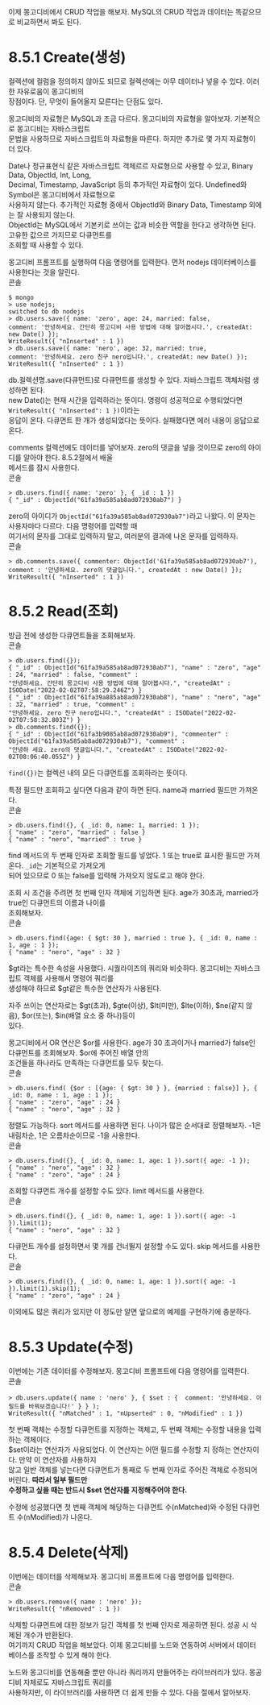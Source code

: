 이제 몽고디비에서 CRUD 작업을 해보자. MySQL의 CRUD 작업과 데이터는 똑같으므로 비교하면서 봐도 된다.  

# 8.5.1 Create(생성)
컬렉션에 컬럼을 정의하지 않아도 되므로 컬렉션에는 아무 데이터나 넣을 수 있다. 이러한 자유로움이 몽고디비의  
장점이다. 단, 무엇이 들어올지 모른다는 단점도 있다.   
  
몽고디비의 자료형은 MySQL과 조금 다르다. 몽고디비의 자료형을 알아보자. 기본적으로 몽고디비는 자바스크립트  
문법을 사용하므로 자바스크립트의 자료형을 따른다. 하지만 추가로 몇 가지 자료형이 더 있다.   
  
Date나 정규표현식 같은 자바스크립트 객체르르 자료형으로 사용할 수 있고, Binary Data, ObjectId, Int, Long,    
Decimal, Timestamp, JavaScript 등의 추가적인 자료형이 있다. Undefined와 Symbol은 몽고디비에서 자료형으로  
사용하지 않는다. 추가적인 자료형 중에서 ObjectId와 Binary Data, Timestamp 외에는 잘 사용되지 않는다.   
ObjectId는 MySQL에서 기본키로 쓰이는 값과 비슷한 역할을 한다고 생각하면 된다. 고유한 값으르 가지므로 다큐먼트를  
조회할 때 사용할 수 있다.  
  
몽고디비 프롬프트를 실행하여 다음 명령어를 입력한다. 먼저 nodejs 데이터베이스를 사용한다는 것을 알린다.   
콘솔  
```
$ mongo
> use nodejs;
switched to db nodejs
> db.users.save({ name: 'zero', age: 24, married: false, 
comment: '안녕하세요. 간단히 몽고디비 사용 방법에 대해 알아봅시다.', createdAt: new Date() });
WriteResult({ "nInserted" : 1 })
> db.users.save({ name: 'nero', age: 32, married: true,
comment: '안녕하세요. zero 친구 nero입니다.', createdAt: new Date() });
WriteResult({ "nInserted" : 1 })
```
db.컬렉션명.save(다큐먼트)로 다큐먼트를 생성할 수 있다. 자바스크립트 객체처럼 생성하면 된다.  
new Date()는 현재 시간을 입력하라는 뜻이다. 명령이 성공적으로 수행되었다면 `WriteResult({ "nInserted": 1 })`이라는  
응답이 온다. 다큐먼트 한 개가 생성되었다는 뜻이다. 실패했다면 에러 내용이 응답으로 온다.  
  
comments 컬렉션에도 데이터를 넣어보자. zero의 댓글을 넣을 것이므로 zero의 아이디를 알아야 한다. 8.5.2절에서 배울  
메서드를 잠시 사용한다.   
콘솔  
```
> db.users.find({ name: 'zero' }, { _id : 1 })
{ "_id" : ObjectId("61fa39a585ab8ad072930ab7") }
```
zero의 아이디가 `ObjectId("61fa39a585ab8ad072930ab7")`라고 나왔다. 이 문자는 사용자마다 다르다. 다음 명령어를 입력할 때   
여기서의 문자를 그대로 입력하지 말고, 여러분의 결과에 나온 문자를 입력하자.   
콘솔  
```
> db.comments.save({ commenter: ObjectId('61fa39a585ab8ad072930ab7'), 
comment : '안녕하세요. zero의 댓글입니다.', createdAt : new Date() });
WriteResult({ "nInserted" : 1 })
```

# 8.5.2 Read(조회)   
방금 전에 생성한 다큐먼트들을 조회해보자.   
콘솔  
```
> db.users.find({});
{ "_id" : ObjectId("61fa39a585ab8ad072930ab7"), "name" : "zero", "age" : 24, "married" : false, "comment" : 
"안녕하세요. 간단히 몽고디비 사용 방법에 대해 알아봅시다.", "createdAt" : ISODate("2022-02-02T07:58:29.246Z") }
{ "_id" : ObjectId("61fa39a885ab8ad072930ab8"), "name" : "nero", "age" : 32, "married" : true, "comment" : 
"안녕하세요. zero 친구 nero입니다.", "createdAt" : ISODate("2022-02-02T07:58:32.803Z") }
> db.comments.find({});
{ "_id" : ObjectId("61fa3b9085ab8ad072930ab9"), "commenter" : ObjectId("61fa39a585ab8ad072930ab7"), "comment" : 
"안녕하 세요. zero의 댓글입니다.", "createdAt" : ISODate("2022-02-02T08:06:40.055Z") }
```
`find({})`는 컬렉션 내의 모든 다큐먼트를 조회하라는 뜻이다.   
  
특정 필드만 조회하고 싶다면 다음과 같이 하면 된다. name과 married 필드만 가져온다.   
콘솔  
```
> db.users.find({}, { _id: 0, name: 1, married: 1 });
{ "name" : "zero", "married" : false }
{ "name" : "nero", "married" : true }
```
find 메서드의 두 번째 인자로 조회할 필드를 넣었다. 1 또는 true로 표시한 필드만 가져온다. `_id`는 기본적으로 가져오게   
되어 있으므로 0 또는 false를 입력해 가져오지 않도로고 해야 한다.   
  
조회 시 조건을 주려면 첫 번째 인자 객체에 기입하면 된다. age가 30초과, married가 true인 다큐먼트의 이름과 나이를  
조회해보자.  
콘솔  
```
> db.users.find({age: { $gt: 30 }, married : true }, { _id: 0, name : 1, age : 1 });
{ "name" : "nero", "age" : 32 }
```
$gt라는 특수한 속성을 사용했다. 시퀄라이즈의 쿼리와 비슷하다. 몽고디비는 자바스크립트 객체를 사용해서 명령어 쿼리를  
생성해야 하므로 $gt같은 특수한 연산자가 사용된다.  
  
자주 쓰이는 연산자로는 $gt(초과), $gte(이상), $lt(미만), $lte(이하), $ne(같지 않음), $or(또는), $in(배열 요소 중 하나)등이  
있다.  
  
몽고디비에서 OR 연산은 $or를 사용한다. age가 30 초과이거나 married가 false인 다큐먼트를 조회해보자. $or에 주어진 배열 안의  
조건들을 하나라도 만족하는 다큐먼트를 모두 찾는다.   
콘솔  
```
> db.users.find( {$or : [{age: { $gt: 30 } }, {married : false}] }, { _id: 0, name : 1, age : 1 });
{ "name" : "zero", "age" : 24 }
{ "name" : "nero", "age" : 32 }
```
정렬도 가능하다. sort 메서드를 사용하면 된다. 나이가 많은 순서대로 정렬해보자. -1은 내림차순, 1은 오름차순이므로 -1을 사용한다.  
콘솔  
```
> db.users.find({}, { _id: 0, name: 1, age: 1 }).sort({ age: -1 });
{ "name" : "nero", "age" : 32 }
{ "name" : "zero", "age" : 24 }
```
조회할 다큐먼트 개수를 설정할 수도 있다. limit 메서드를 사용한다.  
콘솔  
```
> db.users.find({}, { _id: 0, name: 1, age: 1 }).sort({ age: -1 }).limit(1);
{ "name" : "nero", "age" : 32 }
```
다큐먼트 개수를 설정하면서 몇 개를 건너뛸지 설정할 수도 있다. skip 메서드를 사용한다.  
콘솔  
```
> db.users.find({}, { _id: 0, name: 1, age: 1 }).sort({ age: -1 }).limit(1).skip(1);
{ "name" : "zero", "age" : 24 }
```
이외에도 많은 쿼리가 있지만 이 정도만 알면 앞으로의 예제를 구현하기에 충분하다.  

# 8.5.3 Update(수정)
이번에는 기존 데이터를 수정해보자. 몽고디비 프롬프트에 다음 명령어를 입력한다.   
콘솔  
```
> db.users.update({ name : 'nero' }, { $set : {  comment: '안녕하세요. 이 필드를 바꿔보겠습니다!' } } );
WriteResult({ "nMatched" : 1, "nUpserted" : 0, "nModified" : 1 })
```
첫 번째 객체는 수정할 다큐먼트를 지정하는 객체고, 두 번째 객체는 수정할 내용을 입력하는 객체이다.  
$set이라는 연산자가 사용되었다. 이 연산자는 어떤 필드를 수정할 지 정하는 연산자이다. 만약 이 연산자를 사용하지  
않고 일반 객체를 넣는다면 다큐먼트가 통째로 두 번째 인자로 주어진 객체로 수정되어 버린다. **따라서 일부 필드만  
수정하고 싶을 때는 반드시 $set 연산자를 지정해주어야 한다.**    
  
수정에 성공했다면 첫 번째 객체에 해당하는 다큐먼트 수(nMatched)와 수정된 다큐먼트 수(nModified)가 나온다.  

# 8.5.4 Delete(삭제)
이번에는 데이터를 삭제해보자. 몽고디비 프롬프트에 다음 명령어를 입력한다.  
콘솔  
```
> db.users.remove({ name : 'nero' });
WriteResult({ "nRemoved" : 1 })
```
삭제할 다큐먼트에 대한 정보가 담긴 객체를 첫 번째 인자로 제공하면 된다. 성공 시 삭제된 개수가 반환된다.   
여기까지 CRUD 작업을 해보았다. 이제 몽고디비를 노드와 연동하여 서버에서 데이터베이스를 조작할 수 있게 해야 한다.  
  
노드와 몽고디비를 연동해줄 뿐만 아니라 쿼리까지 만들어주는 라이브러리가 있다. 몽공디비 자체로도 자바스크립트 쿼리를  
사용하지만, 이 라이브러리를 사용하면 더 쉽게 만들 수 있다. 다음 절에서 알아보자.  

















